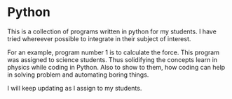 # Python

This is a collection of programs written in python for my students. I have tried whereever possible to
integrate in their subject of interest. 

For an example, program number 1 is to calculate the force. This program was assigned to science students.
Thus solidifying the concepts learn in physics while coding in Python. Also to show to them, how coding
can help in solving problem and automating boring things.

I will keep updating as I assign to my students.
